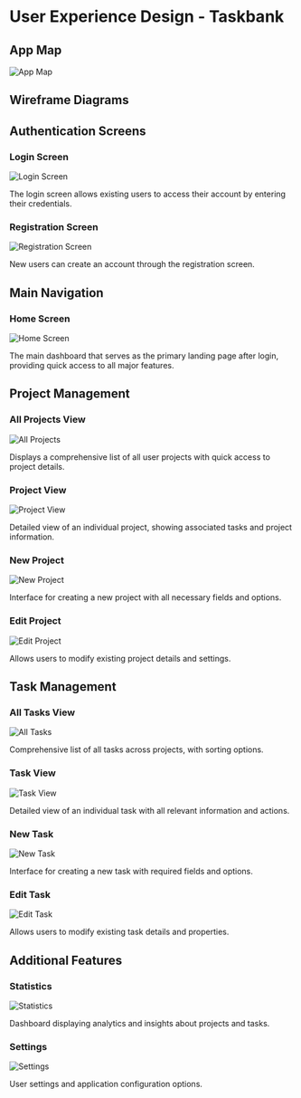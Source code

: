# User Experience Design - Taskbank

## App Map
![App Map](ux-design/appmap.png)

## Wireframe Diagrams
## Authentication Screens

### Login Screen
![Login Screen](ux-design/wireframe/LogIn.png)

The login screen allows existing users to access their account by entering their credentials.

### Registration Screen
![Registration Screen](ux-design/wireframe/Register.png)

New users can create an account through the registration screen.

## Main Navigation

### Home Screen
![Home Screen](ux-design/wireframe/HomeScreen.png)

The main dashboard that serves as the primary landing page after login, providing quick access to all major features.

## Project Management

### All Projects View
![All Projects](ux-design/wireframe/AllProjects.png)

Displays a comprehensive list of all user projects with quick access to project details.

### Project View
![Project View](ux-design/wireframe/ProjectView.png)

Detailed view of an individual project, showing associated tasks and project information.

### New Project
![New Project](ux-design/wireframe/NewProject.png)

Interface for creating a new project with all necessary fields and options.

### Edit Project
![Edit Project](ux-design/wireframe/EditProject.png)

Allows users to modify existing project details and settings.

## Task Management

### All Tasks View
![All Tasks](ux-design/wireframe/AllTasks.png)

Comprehensive list of all tasks across projects, with sorting options.

### Task View
![Task View](ux-design/wireframe/TaskView.png)

Detailed view of an individual task with all relevant information and actions.

### New Task
![New Task](ux-design/wireframe/NewTask.png)

Interface for creating a new task with required fields and options.

### Edit Task
![Edit Task](ux-design/wireframe/EditTask.png)

Allows users to modify existing task details and properties.

## Additional Features

### Statistics
![Statistics](ux-design/wireframe/Stats.png)

Dashboard displaying analytics and insights about projects and tasks.

### Settings
![Settings](ux-design/wireframe/Settings.png)

User settings and application configuration options.
